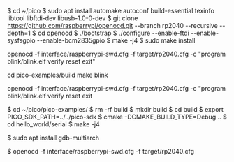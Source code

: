 $ cd ~/pico
$ sudo apt install automake autoconf build-essential texinfo libtool libftdi-dev libusb-1.0-0-dev
$ git clone https://github.com/raspberrypi/openocd.git --branch rp2040 --recursive --depth=1
$ cd openocd
$ ./bootstrap
$ ./configure --enable-ftdi --enable-sysfsgpio --enable-bcm2835gpio
$ make -j4
$ sudo make install

openocd -f interface/raspberrypi-swd.cfg -f target/rp2040.cfg -c "program blink/blink.elf verify reset exit"


cd pico-examples/build
make blink

openocd -f interface/raspberrypi-swd.cfg -f target/rp2040.cfg -c "program blink/blink.elf
verify reset exit



$ cd ~/pico/pico-examples/
$ rm -rf build
$ mkdir build
$ cd build
$ export PICO_SDK_PATH=../../pico-sdk
$ cmake -DCMAKE_BUILD_TYPE=Debug ..
$ cd hello_world/serial
$ make -j4

$ sudo apt install gdb-multiarch

$ openocd -f interface/raspberrypi-swd.cfg -f target/rp2040.cfg